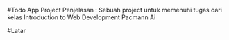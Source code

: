#Todo App Project
Penjelasan : Sebuah project untuk memenuhi tugas dari kelas Introduction to Web Development Pacmann Ai

#Latar
